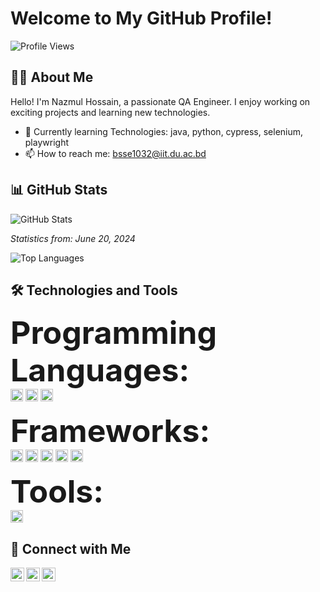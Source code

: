 # Welcome to My GitHub Profile!

![Profile Views](https://komarev.com/ghpvc/?username=YourUsername&color=blue)

## 👨‍💻 About Me

Hello! I'm Nazmul Hossain, a passionate QA Engineer. I enjoy working on exciting projects and learning new technologies.

- 🌱 Currently learning Technologies: java, python, cypress, selenium, playwright
- 📫 How to reach me: bsse1032@iit.du.ac.bd

## 📊 GitHub Stats

![GitHub Stats](https://github-readme-stats.vercel.app/api?username=Nazmul1932&show_icons=true&theme=radical)

_Statistics from: June 20, 2024_

![Top Languages](https://github-readme-stats.vercel.app/api/top-langs/?username=Nazmul1932&layout=compact&theme=radical)

## 🛠️ Technologies and Tools

<span style="font-size: 50px;">**Programming Languages:**</span>
<br>
  <img src="https://img.shields.io/badge/-Java-black?style=flat-square&logo=java" height="20"/>
  <img src="https://img.shields.io/badge/-Python-black?style=flat-square&logo=python" height="20"/>
   <img src="https://img.shields.io/badge/-JavaScript-black?style=flat-square&logo=javascript" height="20"/>

  
<span style="font-size: 50px;">**Frameworks:**</span>
<br>
 <img src="https://img.shields.io/badge/-Selenium-black?style=flat-square&logo=selenium" height="20"/>
  <img src="https://img.shields.io/badge/-Angular-black?style=flat-square&logo=angular" height="20"/>
  <img src="https://img.shields.io/badge/-Cypress-black?style=flat-square&logo=cypress" height="20"/>
  <img src="https://img.shields.io/badge/-Playwright-black?style=flat-square&logo=playwright" height="20"/>
  <img src="https://img.shields.io/badge/-Appium-black?style=flat-square&logo=appium" height="20"/>

  
<span style="font-size: 50px;">**Tools:**</span>
<br>
  <img src="https://img.shields.io/badge/-Git-black?style=flat-square&logo=git" height="20"/>

## 🔗 Connect with Me

[<img align="left" alt="LinkedIn" width="22px" src="https://cdn.jsdelivr.net/npm/simple-icons@v3/icons/linkedin.svg" />][linkedin]
[<img align="left" alt="Twitter" width="22px" src="https://cdn.jsdelivr.net/npm/simple-icons@v3/icons/twitter.svg" />][twitter]
[<img align="left" alt="GitHub" width="22px" src="https://cdn.jsdelivr.net/npm/simple-icons@v3/icons/github.svg" />][github]

[linkedin]: https://linkedin.com/in/[(https://www.linkedin.com/in/nazmul-hossain-6a00a7209/)]
[twitter]: https://twitter.com/[(https://x.com/nazmulh_32)]
[github]: https://github.com/Nazmul1932

